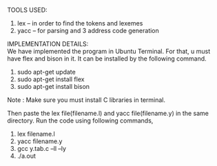 TOOLS USED:
  1. lex – in order to find the tokens and lexemes
  2. yacc – for parsing and 3 address code generation
	
IMPLEMENTATION DETAILS:    
	We have implemented the program in Ubuntu Terminal. 
    For that, u must have flex and bison in it. 
    It can be installed by the following command.
    
1.	sudo apt-get update
2.	sudo apt-get install flex
3.	sudo apt-get install bison

Note : Make sure you must install C libraries in terminal.

Then paste the lex file(filename.l) and yacc file(filename.y) in the same directory.
Run the code using following commands,

1.	lex filename.l
2.	yacc filename.y
3.	gcc y.tab.c –ll –ly
4.	./a.out
